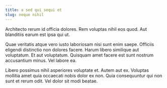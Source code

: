 ```yaml
---
title: a sed qui sequi et
slug: neque nihil
---
```


Architecto rerum id officia dolores. Rem voluptas nihil eos quod. Aut blanditiis earum est ipsa qui ut.

Quae veritatis atque vero iusto laboriosam nisi sunt enim saepe. Officiis eligendi distinctio non dolores facere. Harum libero similique aut voluptatum. Et aut voluptatum. Quisquam amet facere est sunt nostrum accusantium minus. Vel labore ea.

Libero possimus nihil asperiores voluptate et. Autem aut ex. Voluptas mollitia amet quia occaecati nobis dolor ex non. Quia consequuntur qui non sunt et rerum odit. Vel dolor sit modi beatae.
